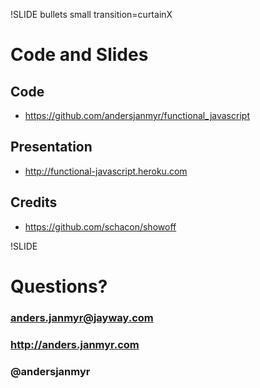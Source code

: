 !SLIDE bullets small transition=curtainX
# Code and Slides

## Code

* https://github.com/andersjanmyr/functional_javascript

## Presentation

* http://functional-javascript.heroku.com

## Credits

* https://github.com/schacon/showoff

!SLIDE
# Questions?
### anders.janmyr@jayway.com
### http://anders.janmyr.com
### @andersjanmyr

